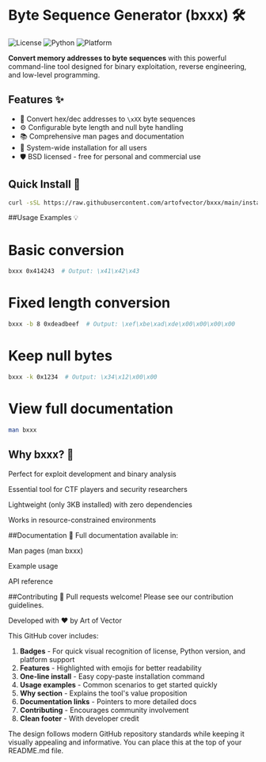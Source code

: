 # Byte Sequence Generator (bxxx) 🛠️

![License](https://img.shields.io/badge/License-BSD-blue)
![Python](https://img.shields.io/badge/Python-3.6+-blue)
![Platform](https://img.shields.io/badge/Platform-Linux%20|%20macOS-lightgrey)

**Convert memory addresses to byte sequences** with this powerful command-line tool designed for binary exploitation, reverse engineering, and low-level programming.

## Features ✨

- 🔢 Convert hex/dec addresses to `\xXX` byte sequences
- ⚙️ Configurable byte length and null byte handling
- 📚 Comprehensive man pages and documentation
- 🐧 System-wide installation for all users
- 🛡️ BSD licensed - free for personal and commercial use

## Quick Install 🚀

```bash
curl -sSL https://raw.githubusercontent.com/artofvector/bxxx/main/install.sh | sudo bash
```
##Usage Examples 💡
# Basic conversion
```bash
bxxx 0x414243  # Output: \x41\x42\x43
```
# Fixed length conversion
```bash
bxxx -b 8 0xdeadbeef  # Output: \xef\xbe\xad\xde\x00\x00\x00\x00
```
# Keep null bytes
```bash
bxxx -k 0x1234  # Output: \x34\x12\x00\x00
```
# View full documentation
```bash
man bxxx
```
## Why bxxx? 🤔
Perfect for exploit development and binary analysis

Essential tool for CTF players and security researchers

Lightweight (only 3KB installed) with zero dependencies

Works in resource-constrained environments

##Documentation 📖
Full documentation available in:

Man pages (man bxxx)

Example usage

API reference

##Contributing 🤝
Pull requests welcome! Please see our contribution guidelines.

Developed with ❤️ by Art of Vector


This GitHub cover includes:

1. **Badges** - For quick visual recognition of license, Python version, and platform support
2. **Features** - Highlighted with emojis for better readability
3. **One-line install** - Easy copy-paste installation command
4. **Usage examples** - Common scenarios to get started quickly
5. **Why section** - Explains the tool's value proposition
6. **Documentation links** - Pointers to more detailed docs
7. **Contributing** - Encourages community involvement
8. **Clean footer** - With developer credit

The design follows modern GitHub repository standards while keeping it visually appealing and informative. You can place this at the top of your README.md file.
